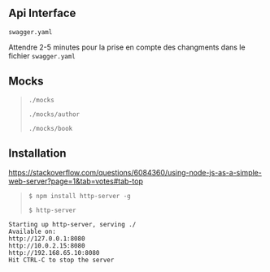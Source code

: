 ## Api Interface
`swagger.yaml`

Attendre 2-5 minutes pour la prise en compte des changments dans le fichier `swagger.yaml`


## Mocks

> `./mocks`
> 
> `./mocks/author`
> 
> `./mocks/book`


## Installation

https://stackoverflow.com/questions/6084360/using-node-js-as-a-simple-web-server?page=1&tab=votes#tab-top

> `$ npm install http-server -g`
> 
> `$ http-server`

    Starting up http-server, serving ./
    Available on:
    http://127.0.0.1:8080
    http://10.0.2.15:8080
    http://192.168.65.10:8080
    Hit CTRL-C to stop the server

